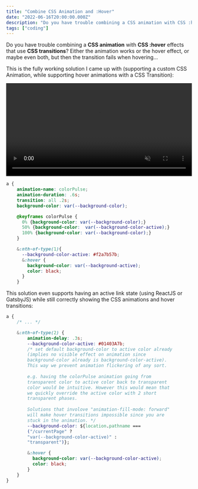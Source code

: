 ```yaml
---
title: "Combine CSS Animation and :Hover"
date: "2022-06-16T20:00:00.000Z"
description: "Do you have trouble combining a CSS animation with CSS :hover effects that use CSS transitions? Either the animation works or the hover effect, or maybe even both, but then the transition fails when hovering. Here is the solution..."
tags: ["coding"]
---
```


Do you have trouble combining a **CSS animation** with **CSS :hover** effects that use **CSS transitions**? Either the animation works or the hover effect, or maybe even both, but then the transition fails when hovering...

This is the fully working solution I came up with (supporting a custom CSS Animation, while supporting hover animations with a CSS Transition):

<video width="100%" autoplay loop muted>
    <source src="./tarek-today-nav-final.mp4" type="video/mp4" />
</video>

```css
a {
    animation-name: colorPulse;
    animation-duration: .6s;
    transition: all .2s;
    background-color: var(--background-color);

    @keyframes colorPulse {
      0% {background-color: var(--background-color);}
      50% {background-color:  var(--background-color-active);}
      100% {background-color: var(--background-color);}
    }

    &:nth-of-type(1){
      --background-color-active: #f2a7b57b;
      &:hover {
        background-color: var(--background-active);
        color: black;
      }
    }
```

This solution even supports having an active link state (using ReactJS or GatsbyJS) while still correctly showing the CSS animations and hover transitions: 

```css
a {
    /* ... */

    &:nth-of-type(2) {
        animation-delay: .3s;
        --background-color-active: #01403A7b;
        /* set default background-color to active color already 
        (implies no visible effect on animation since 
        background-color already is background-color-active). 
        This way we prevent animation flickering of any sort.
        
        e.g. having the colorPulse animation going from 
        transparent color to active color back to transparent 
        color would be intuitive. However this would mean that 
        we quickly override the active color with 2 short 
        transparent phases. 
        
        Solutions that involove "animation-fill-mode: forward" 
        will make hover transitions impossible since you are 
        stuck in the animation. */
        --background-color: ${location.pathname === 
        ("/currentPage" ? 
        "var(--background-color-active)" : 
        "transparent")};

        &:hover {
          background-color: var(--background-color-active);
          color: black;
        }
    }
}
```

